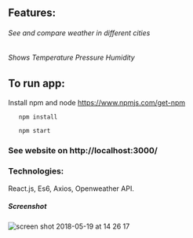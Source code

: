 ## Features:

###### See and compare weather in different cities
###### Shows Temperature	Pressure	Humidity

## To run app:
Install npm and node
https://www.npmjs.com/get-npm

```
   npm install  
```
```
   npm start
```
### See website on http://localhost:3000/

### Technologies:
React.js, Es6, Axios, Openweather API.

##### Screenshot

![screen shot 2018-05-19 at 14 26 17](https://user-images.githubusercontent.com/39372609/40268589-c9f964f4-5b70-11e8-880d-6740f2c5215e.png)
